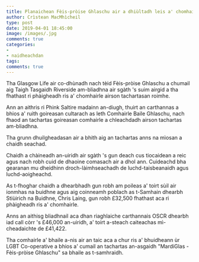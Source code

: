 ```yaml
---
title: Planaichean Fèis-pròise Ghlaschu air a dhiùltadh leis a' chomhairle
author: Crìstean MacMhìcheil
type: post
date: 2019-04-01 18:45:00
image: /images/.jpg
comments: true
categories:
-
- naidheachdan
tags:
comments: true
---
```


Tha Glasgow Life air co-dhùnadh nach tèid Fèis-pròise Ghlaschu a chumail aig Taigh Tasgaidh Riverside am-bliadhna air sgàth 's suim airgid a tha fhathast ri phàigheadh ris a' chomhairle airson tachartasan roimhe.

<!--more-->

Ann an aithris ri Phink Saltire madainn an-diugh, thuirt an carthannas a bhios a' ruith goireasan cultarach as leth Comhairle Baile Ghlaschu, nach fhaod an tachartas goireasan comhairle a chleachdadh airson tachartas am-bliadhna.

Tha grunn dhuilgheadasan air a bhith aig an tachartas anns na mìosan a chaidh seachad.

Chaidh a chàineadh an-uiridh air sgàth 's gun deach cus tiocaidean a reic agus nach robh cuid de dhaoine comasach air a dhol ann. Cuideachd bha gearanan mu dheidhinn droch-làimhseachadh de luchd-taisbeanaidh agus luchd-aoigheachd.

As t-fhoghar chaidh a dhearbhadh gun robh am poileas a' toirt sùil air ionmhas na buidhne agus aig coinneamh poblach as t-Samhain dhearbh Stiùirich na Buidhne, Chris Laing, gun robh £32,500 fhathast aca ri phàigheadh ris a' chomhairle.

Anns an aithisg bliadhnail aca dhan riaghlaiche carthannais OSCR dhearbh iad call còrr 's £46,000 an-uiridh, a' toirt a-steach caiteachas mì-cheadaichte de £41,422.

Tha comhairle a' bhaile a-nis air an taic aca a chur ris a' bhuidheann ùr LGBT Co-operative a bhios a' cumail an tachartas an-asgaidh "MardiGlas -Fèis-pròise Ghlaschu" sa bhaile as t-samhraidh.
